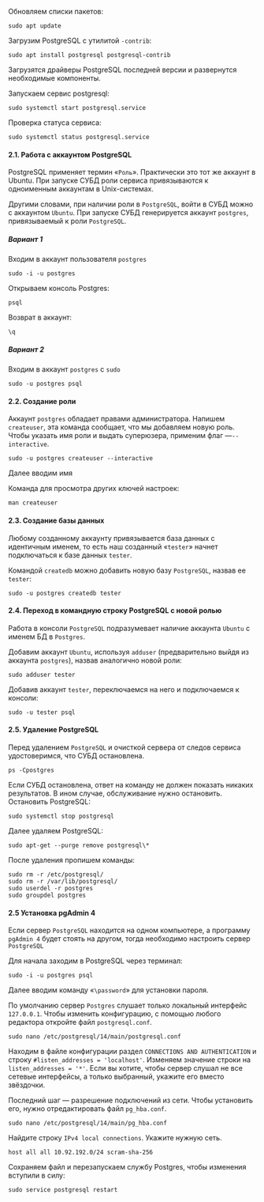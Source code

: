 
Обновляем списки пакетов:

```shell
sudo apt update
```

Загрузим PostgreSQL с утилитой `-contrib`:

```shell
sudo apt install postgresql postgresql-contrib
```

Загрузятся драйверы PostgreSQL последней версии и развернутся необходимые компоненты.

Запускаем сервис postgresql:

```shell
sudo systemctl start postgresql.service
```

Проверка статуса сервиса:

```shell
sudo systemctl status postgresql.service
```

#### 2.1. Работа с аккаунтом PostgreSQL

PostgreSQL применяет термин «`Роль`». Практически это тот же аккаунт в Ubuntu. При запуске СУБД роли сервиса привязываются к одноименным аккаунтам в Unix-системах.

Другими словами, при наличии роли в `PostgreSQL`, войти в СУБД можно с аккаунтом `Ubuntu`. При запуске СУБД генерируется аккаунт `postgres`, привязываемый к роли `PostgreSQL`.

##### Вариант 1

Входим в аккаунт пользователя `postgres`

```shell
sudo -i -u postgres
```

Открываем консоль Postgres:

```shell
psql
```

Возврат в аккаунт:

```shell
\q
```

##### Вариант 2

Входим в аккаунт `postgres` с `sudo`

```shell
sudo -u postgres psql
```

#### 2.2. Создание роли

Аккаунт `postgres` обладает правами администратора. Напишем `createuser`, эта команда сообщает, что мы добавляем новую роль. Чтобы указать имя роли и выдать суперюзера, применим флаг —`--interactive`.

```shell
sudo -u postgres createuser --interactive
```

Далее вводим имя

Команда для просмотра других ключей настроек:

```shell
man createuser
```


#### 2.3. Создание базы данных

Любому созданному аккаунту привязывается база данных с идентичным именем, то есть наш созданный «`tester`» начнет подключаться к базе данных `tester`.

Командой `createdb` можно добавить новую базу `PostgreSQL`, назвав ее `tester`:

```shell
sudo -u postgres createdb tester
```

#### 2.4. Переход в командную строку PostgreSQL с новой ролью

Работа в консоли `PostgreSQL` подразумевает наличие аккаунта `Ubuntu` с именем БД в `Postgres`.

Добавим аккаунт `Ubuntu`, используя `adduser` (предварительно выйдя из аккаунта `postgres`), назвав аналогично новой роли:

```shell
sudo adduser tester
```

Добавив аккаунт `tester`, переключаемся на него и подключаемся к консоли:

```shell
sudo -u tester psql
```

#### 2.5. Удаление PostgreSQL

Перед удалением `PostgreSQL` и очисткой сервера от следов сервиса удостоверимся, что СУБД остановлена.

```shell
ps -Cpostgres
```

Если СУБД остановлена, ответ на команду не должен показать никаких результатов. В ином случае, обслуживание нужно остановить. Остановить PostgreSQL:

```shell
sudo systemctl stop postgresql
```

Далее удаляем PostgreSQL:

```shell
sudo apt-get --purge remove postgresql\*
```

После удаления пропишем команды:

```shell
sudo rm -r /etc/postgresql/
sudo rm -r /var/lib/postgresql/
sudo userdel -r postgres
sudo groupdel postgres
```

#### 2.5 Установка pgAdmin 4

Если сервер `PostgreSQL` находится на одном компьютере, а программу `pgAdmin 4` будет стоять на другом, тогда необходимо настроить сервер `PostgreSQL`

Для начала заходим в PostgreSQL через терминал:

```shell
sudo -i -u postgres psql
```

Далее вводим команду «`\password`» для установки пароля.

По умолчанию сервер `Postgres` слушает только локальный интерфейс `127.0.0.1`. Чтобы изменить конфигурацию, с помощью любого редактора откройте файл `postgresql.conf`.

```shell
sudo nano /etc/postgresql/14/main/postgresql.conf
```

Находим в файле конфигурации раздел `CONNECTIONS AND AUTHENTICATION` и строку `#listen_addresses = 'localhost'`. Изменяем значение строки на `listen_addresses = '*'`. Если вы хотите, чтобы сервер слушал не все сетевые интерфейсы, а только выбранный, укажите его вместо звёздочки.

Последний шаг — разрешение подключений из сети. Чтобы установить его, нужно отредактировать файл `pg_hba.conf`.

```shell
sudo nano /etc/postgresql/14/main/pg_hba.conf
```

Найдите строку `IPv4 local connections`. Укажите нужную сеть.

```shell
host all all 10.92.192.0/24 scram-sha-256
```

Сохраняем файл и перезапускаем службу Postgres, чтобы изменения вступили в силу:

```shell
sudo service postgresql restart
```